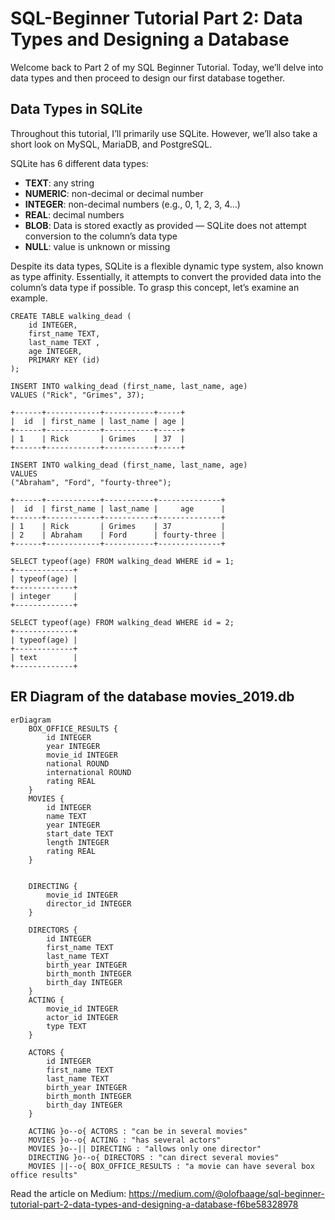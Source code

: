 # SQL-Beginner Tutorial Part 2: Data Types and Designing a Database
Welcome back to Part 2 of my SQL Beginner Tutorial. Today, we’ll delve into data types and then proceed to design our first database together.

## Data Types in SQLite

Throughout this tutorial, I’ll primarily use SQLite. However, we’ll also take a short look on MySQL, MariaDB, and PostgreSQL.

SQLite has 6 different data types:
* **TEXT**: any string
* **NUMERIC**: non-decimal or decimal number
* **INTEGER**: non-decimal numbers (e.g., 0, 1, 2, 3, 4…)
* **REAL**: decimal numbers
* **BLOB**: Data is stored exactly as provided — SQLite does not attempt conversion to the column’s data type
* **NULL**: value is unknown or missing

Despite its data types, SQLite is a flexible dynamic type system, also known as type affinity. Essentially, it attempts to convert the provided data into the column’s data type if possible. To grasp this concept, let’s examine an example.

```
CREATE TABLE walking_dead (
    id INTEGER,
    first_name TEXT,
    last_name TEXT ,
    age INTEGER,
    PRIMARY KEY (id)
);

INSERT INTO walking_dead (first_name, last_name, age)
VALUES ("Rick", "Grimes", 37);

+------+------------+-----------+-----+
|  id  | first_name | last_name | age |
+------+------------+-----------+-----+
| 1    | Rick       | Grimes    | 37  |
+------+------------+-----------+-----+

INSERT INTO walking_dead (first_name, last_name, age)
VALUES
("Abraham", "Ford", "fourty-three");

+------+------------+-----------+--------------+
|  id  | first_name | last_name |     age      |
+------+------------+-----------+--------------+
| 1    | Rick       | Grimes    | 37           |
| 2    | Abraham    | Ford      | fourty-three |
+------+------------+-----------+--------------+

SELECT typeof(age) FROM walking_dead WHERE id = 1;
+-------------+
| typeof(age) |
+-------------+
| integer     |
+-------------+

SELECT typeof(age) FROM walking_dead WHERE id = 2;
+-------------+
| typeof(age) |
+-------------+
| text        |
+-------------+
```


## ER Diagram of the database movies_2019.db

```mermaid
erDiagram              
    BOX_OFFICE_RESULTS {
        id INTEGER
        year INTEGER
        movie_id INTEGER
        national ROUND
        international ROUND
        rating REAL
    } 
    MOVIES {
        id INTEGER
        name TEXT
        year INTEGER
        start_date TEXT 
        length INTEGER
        rating REAL        
    } 
    

    DIRECTING {
        movie_id INTEGER 
        director_id INTEGER 
    }  

    DIRECTORS {
        id INTEGER
        first_name TEXT
        last_name TEXT
        birth_year INTEGER 
        birth_month INTEGER 
        birth_day INTEGER
    }     
    ACTING {
        movie_id INTEGER
        actor_id INTEGER
        type TEXT
    }
    
    ACTORS {
        id INTEGER
        first_name TEXT
        last_name TEXT
        birth_year INTEGER
        birth_month INTEGER
        birth_day INTEGER
    }   

    ACTING }o--o{ ACTORS : "can be in several movies"
    MOVIES }o--o{ ACTING : "has several actors"
    MOVIES }o--|| DIRECTING : "allows only one director"
    DIRECTING }o--o{ DIRECTORS : "can direct several movies" 
    MOVIES ||--o{ BOX_OFFICE_RESULTS : "a movie can have several box office results"   

```


Read the article on Medium: https://medium.com/@olofbaage/sql-beginner-tutorial-part-2-data-types-and-designing-a-database-f6be58328978
